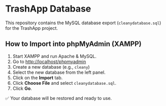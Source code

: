 # TrashApp Database

This repository contains the MySQL database export (`cleanydatabase.sql`) for the TrashApp project.

## How to Import into phpMyAdmin (XAMPP)

1. Start XAMPP and run Apache & MySQL.
2. Go to [http://localhost/phpmyadmin](http://localhost/phpmyadmin)
3. Create a new database (e.g., `cleany`)
4. Select the new database from the left panel.
5. Click on the **Import** tab.
6. Click **Choose File** and select `cleanydatabase.sql`.
7. Click **Go**.

✅ Your database will be restored and ready to use.
